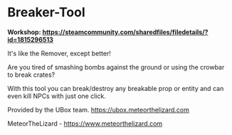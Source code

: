 # Breaker-Tool

**Workshop: https://steamcommunity.com/sharedfiles/filedetails/?id=1815296513**

It's like the Remover, except better!

Are you tired of smashing bombs against the ground or using the crowbar to break crates?

With this tool you can break/destroy any breakable prop or entity and can even kill NPCs with just one click.

Provided by the UBox team. https://ubox.meteorthelizard.com

MeteorTheLizard - https://www.meteorthelizard.com
